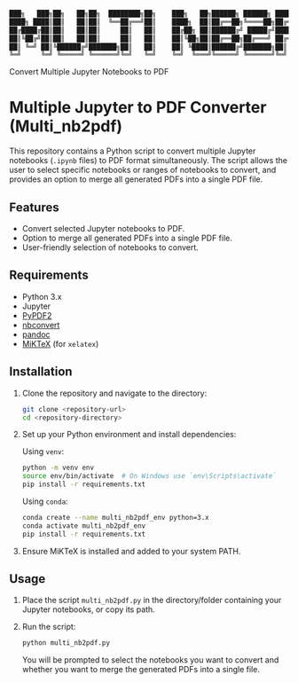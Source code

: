 ```sh
███╗   ███╗██╗   ██╗██╗  ████████╗██╗    ███╗   ██╗██████╗ ██████╗ ██████╗ ██████╗ ███████╗
████╗ ████║██║   ██║██║  ╚══██╔══╝██║    ████╗  ██║██╔══██╗╚════██╗██╔══██╗██╔══██╗██╔════╝
██╔████╔██║██║   ██║██║     ██║   ██║    ██╔██╗ ██║██████╔╝ █████╔╝██████╔╝██║  ██║█████╗  
██║╚██╔╝██║██║   ██║██║     ██║   ██║    ██║╚██╗██║██╔══██╗██╔═══╝ ██╔═══╝ ██║  ██║██╔══╝  
██║ ╚═╝ ██║╚██████╔╝███████╗██║   ██║    ██║ ╚████║██████╔╝███████╗██║     ██████╔╝██║     
╚═╝     ╚═╝ ╚═════╝ ╚══════╝╚═╝   ╚═╝    ╚═╝  ╚═══╝╚═════╝ ╚══════╝╚═╝     ╚═════╝ ╚═╝                                                                                                 
```
 Convert Multiple Jupyter Notebooks to PDF
 
# Multiple Jupyter to PDF Converter (Multi_nb2pdf)

This repository contains a Python script to convert multiple Jupyter notebooks (`.ipynb` files) to PDF format simultaneously. The script allows the user to select specific notebooks or ranges of notebooks to convert, and provides an option to merge all generated PDFs into a single PDF file.

## Features

- Convert selected Jupyter notebooks to PDF.
- Option to merge all generated PDFs into a single PDF file.
- User-friendly selection of notebooks to convert.

## Requirements

- Python 3.x
- Jupyter
- [PyPDF2](https://pypi.org/project/PyPDF2/)
- [nbconvert](https://pypi.org/project/nbconvert/)
- [pandoc](https://pandoc.org/)
- [MiKTeX](https://miktex.org/) (for `xelatex`)

## Installation

1. Clone the repository and navigate to the directory:

    ```sh
    git clone <repository-url>
    cd <repository-directory>
    ```

2. Set up your Python environment and install dependencies:

    Using `venv`:
    ```sh
    python -m venv env
    source env/bin/activate  # On Windows use `env\Scripts\activate`
    pip install -r requirements.txt
    ```

    Using `conda`:
    ```sh
    conda create --name multi_nb2pdf_env python=3.x
    conda activate multi_nb2pdf_env
    pip install -r requirements.txt
    ```

3. Ensure MiKTeX is installed and added to your system PATH.

## Usage

1. Place the script `multi_nb2pdf.py` in the directory/folder containing your Jupyter notebooks, or copy its path.
2. Run the script:

    ```sh
    python multi_nb2pdf.py
    ```

    You will be prompted to select the notebooks you want to convert and whether you want to merge the generated PDFs into a single file.
